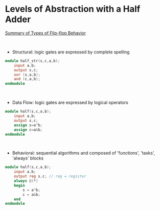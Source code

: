 # Levels of Abstraction with a Half Adder

[Summary of Types of Flip-flop Behavior](http://osp.mans.edu.eg/cs212/Seq_circuits_Summary_FF-types.htm)

<br/>

* Structural: logic gates are expressed by complete spelling

``` Verilog
module half_str(s,c,a,b);
    input a,b;
    output s,c;
    xor (s,a,b);
    and (c,a,b);
endmodule
```

<br/>

* Data Flow: logic gates are expressed by logical operators

``` Verilog
module half(s,c,a,b);
    input a,b;
    output s,c;
    assign s=a^b;
    assign c=a&b;
endmodule
```

<br/>

* Behavioral: sequential algorithms and composed of 'functions', 'tasks', 'always' blocks

``` Verilog
module half(s,c,a,b);
    input a,b;
    output reg s,c; // reg = register
    always @(*)
    begin
        s = a^b;
        c = a&b;
    end
endmodule